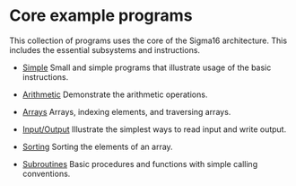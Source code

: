 <!--
Sigma16: index.md
Copyright (C) 2019, 2020 John T. O'Donnell
email: john.t.odonnell9@gmail.com
License: GNU GPL Version 3 or later.  Sigma16/LICENSE.txt, Sigma16/NOTICE.txt

This file is part of Sigma16.  Sigma16 is free software: you can
redistribute it and/or modify it under the terms of the GNU General
Public License as published by the Free Software Foundation, either
version 3 of the License, or (at your option) any later version.
Sigma16 is distributed in the hope that it will be useful, but
WITHOUT ANY WARRANTY; without even the implied warranty of
MERCHANTABILITY or FITNESS FOR A PARTICULAR PURPOSE.  See the GNU
General Public License for more details.  You should have received
a copy of the GNU General Public License along with Sigma16.  If
not, see <https://www.gnu.org/licenses/>.

------------------------------------------------------------------------------
index.md is the source for the index for this examples directory
------------------------------------------------------------------------------
-->

# Core example programs

This collection of programs uses the core of the Sigma16 architecture.
This includes the essential subsystems and instructions.

* [Simple](Simple/index.html)  Small and simple programs that
  illustrate usage of the basic instructions.

* [Arithmetic](Arithmetic/index.html) Demonstrate the arithmetic
  operations.

* [Arrays](Arrays/index.html) Arrays, indexing elements, and
  traversing arrays.

* [Input/Output](IO/index.html) Illustrate the simplest ways to read
  input and write output.

* [Sorting](Sorting/index.html) Sorting the elements of an array.

* [Subroutines](Subroutines/index.html) Basic procedures and functions
  with simple calling conventions.

